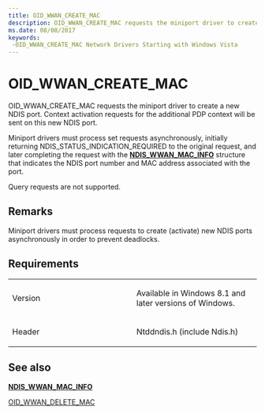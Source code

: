 ```yaml
---
title: OID_WWAN_CREATE_MAC
description: OID_WWAN_CREATE_MAC requests the miniport driver to create a new NDIS port.
ms.date: 08/08/2017
keywords: 
 -OID_WWAN_CREATE_MAC Network Drivers Starting with Windows Vista
---
```


# OID\_WWAN\_CREATE\_MAC


OID\_WWAN\_CREATE\_MAC requests the miniport driver to create a new NDIS port. Context activation requests for the additional PDP context will be sent on this new NDIS port.

Miniport drivers must process set requests asynchronously, initially returning NDIS\_STATUS\_INDICATION\_REQUIRED to the original request, and later completing the request with the [**NDIS\_WWAN\_MAC\_INFO**](/windows-hardware/drivers/ddi/ndiswwan/ns-ndiswwan-_ndis_wwan_mac_info) structure that indicates the NDIS port number and MAC address associated with the port.

Query requests are not supported.

## Remarks

Miniport drivers must process requests to create (activate) new NDIS ports asynchronously in order to prevent deadlocks.

## Requirements

<table>
<colgroup>
<col width="50%" />
<col width="50%" />
</colgroup>
<tbody>
<tr class="odd">
<td><p>Version</p></td>
<td><p>Available in Windows 8.1 and later versions of Windows.</p></td>
</tr>
<tr class="even">
<td><p>Header</p></td>
<td>Ntddndis.h (include Ndis.h)</td>
</tr>
</tbody>
</table>

## See also


[**NDIS\_WWAN\_MAC\_INFO**](/windows-hardware/drivers/ddi/ndiswwan/ns-ndiswwan-_ndis_wwan_mac_info)

[OID\_WWAN\_DELETE\_MAC](oid-wwan-delete-mac.md)

 

